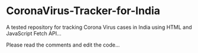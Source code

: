 # CoronaVirus-Tracker-for-India
A tested repository for tracking Corona Virus cases in India using HTML and JavaScript Fetch API...

Please read the comments and edit the code...
